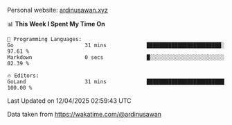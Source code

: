 Personal website: [ardinusawan.xyz](https://ardinusawan.xyz)

<!--START_SECTION:waka-->
📊 **This Week I Spent My Time On** 

```text
💬 Programming Languages: 
Go                       31 mins             ████████████████████████░   97.61 % 
Markdown                 0 secs              █░░░░░░░░░░░░░░░░░░░░░░░░   02.39 % 

🔥 Editors: 
GoLand                   31 mins             █████████████████████████   100.00 % 
```


 Last Updated on 12/04/2025 02:59:43 UTC
<!--END_SECTION:waka-->
Data taken from https://wakatime.com/@ardinusawan
